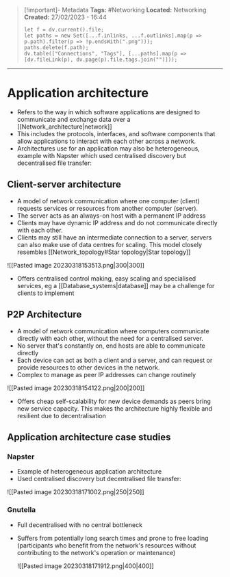 > [!important]- Metadata
> **Tags:** #Networking 
> **Located:** Networking
> **Created:** 27/02/2023 - 16:44
> ```dataviewjs
> let f = dv.current().file;
> let paths = new Set([...f.inlinks, ...f.outlinks].map(p => p.path).filter(p => !p.endsWith(".png")));
> paths.delete(f.path);
> dv.table(["Connections", "Tags"], [...paths].map(p => [dv.fileLink(p), dv.page(p).file.tags.join("")]));
> ```

___
# Application architecture
-  Refers to the way in which software applications are designed to communicate and exchange data over a [[Network_architecture|network]]
- This includes the protocols, interfaces, and software components that allow applications to interact with each other across a network.
- Architectures use for an application may also be heterogeneous, example with Napster which used centralised discovery but decentralised file transfer:

## Client-server architecture
- A model of network communication where one computer (client) requests services or resources from another computer (server). 
- The server acts as an always-on host with a permanent IP address
- Clients may have dynamic IP address and do not communicate directly with each other.
- Clients may still have an intermediate connection to a server, servers can also make use of data centres for scaling. This model closely resembles [[Network_topology#Star topology|Star topology]]

![[Pasted image 20230318153513.png|300|300]]

- Offers centralised control making, easy scaling and specialised services, eg a [[Database_systems|database]] may be a challenge for clients to implement 
## P2P Architecture
-  A model of network communication where computers communicate directly with each other, without the need for a centralised server.
- No server that's constantly on, end hosts are able to communicate directly 
- Each device can act as both a client and a server, and can request or provide resources to other devices in the network.
- Complex to manage as peer IP addresses can change routinely

![[Pasted image 20230318154122.png|200|200]]
- Offers cheap self-scalability for new device demands as peers bring new service capacity. This makes the architecture highly flexible and resilient due to decentralisation 

## Application architecture case studies 
### Napster
- Example of heterogeneous application architecture 
- Used centralised discovery but decentralised file transfer:
 
 ![[Pasted image 20230318171002.png|250|250]]
  ### Gnutella
- Full decentralised with no central bottleneck
- Suffers from potentially long search times and prone to free loading (participants who benefit from the network's resources without contributing to the network's operation or maintenance)

  ![[Pasted image 20230318171912.png|400|400]]
  
 